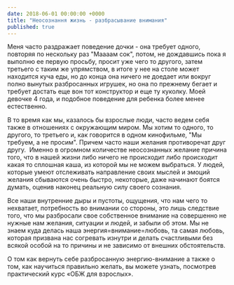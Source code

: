 ```yaml
---
date: 2018-06-01 00:00:00 +0000
title: "Неосознання жизнь - разбрасывание внимания"
published: true
---
```

Меня часто раздражает поведение дочки - она требует одного, повторяя по нескольку раз "Маааам сок", потом, не дождавшись пока я выполню ее первую просьбу, просит уже чего то другого, затем третьего с таким же упрямством, в итоге у нее на столе может находится куча еды, но до конца она ничего не доедает или вокруг полно вынутых разбросанных игрушек, но она по прежнему бегает и требует достать еще вон тот конструктор и еще ту куколку. Моей девочке 4 года, и подобное поведение для ребенка более менее естественно.

В то время как мы, казалось бы взрослые люди, часто ведем себя также в отношениях с окружающим миром. Мы хотим то одного, то другого, то третьего и, как говорится в одном кинофильме, "Мы требуем, а не просим". Причем часто наши желания противоречат друг другу. 
Именно в огромном количестве неосознанных желание причина того, что в нашей жизни либо ничего не происходит либо происходит какая то сплошная каша, из которой мы не можем выбраться. У людей, которые умеют отслеживать направление своих мыслей и эмоций желания сбываются очень быстро, некоторые, даже начинают боятся думать, оценив наконец реальную силу своего сознания.

Все наши внутренние дыры и пустоты, ощущения, что нам чего то нехватает, потребность во внимании со стороны, это лишь следствие того, что мы разбросали свое собственное внимание на совершенно не нужные нам желания, ситуации и людей, и забыли об этом. Мы не знаем куда делась наша энергия=внимание=любовь, та самая любовь, которая призвана нас согревать изнутри и делать счастливыми без всякой особой на то причины и не зависимо от внешних обстоятельств.

О том как вернуть себе разбросанную энергию-внимание а также о том, как научиться правильно желать, вы можете узнать, посмотрев практический курс «ОБЖ для взрослых».
